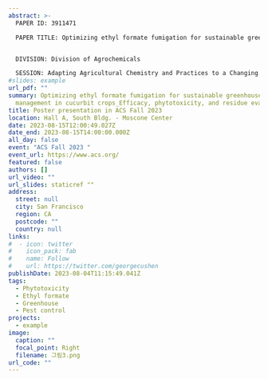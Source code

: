 ```yaml
---
abstract: >-
  PAPER ID: 3911471

  PAPER TITLE: Optimizing ethyl formate fumigation for sustainable greenhouse pest management in cucurbit crops: Efficacy, phytotoxicity, and residue evaluation (Poster Board #: 825)


  DIVISION: Division of Agrochemicals

  SESSION: Adapting Agricultural Chemistry and Practices to a Changing Climate
#slides: example
url_pdf: ""
summary: Optimizing ethyl formate fumigation for sustainable greenhouse pest
  management in cucurbit crops_Efficacy, phytotoxicity, and residue evaluation
title: Poster presentation in ACS Fall 2023
location: Hall A, South Bldg. - Moscone Center
date: 2023-08-15T12:00:49.027Z
date_end: 2023-08-15T14:00:00.000Z
all_day: false
event: "ACS Fall 2023 "
event_url: https://www.acs.org/
featured: false
authors: []
url_video: ""
url_slides: staticref ""
address:
  street: null
  city: San Francisco
  region: CA
  postcode: ""
  country: null
links:
#  - icon: twitter
#    icon_pack: fab
#    name: Follow
#    url: https://twitter.com/georgecushen
publishDate: 2023-08-04T11:15:49.041Z
tags:
  - Phytotoxicity
  - Ethyl formate
  - Greenhouse
  - Pest control
projects:
  - example
image:
  caption: ""
  focal_point: Right
  filename: 그림3.png
url_code: ""
---
```

